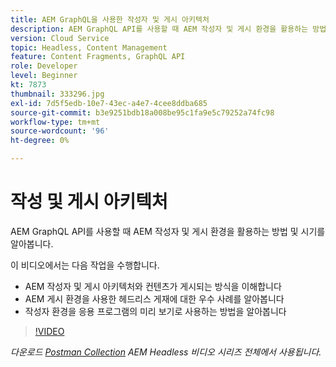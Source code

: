 ```yaml
---
title: AEM GraphQL을 사용한 작성자 및 게시 아키텍처
description: AEM GraphQL API를 사용할 때 AEM 작성자 및 게시 환경을 활용하는 방법 및 시기를 알아봅니다.
version: Cloud Service
topic: Headless, Content Management
feature: Content Fragments, GraphQL API
role: Developer
level: Beginner
kt: 7873
thumbnail: 333296.jpg
exl-id: 7d5f5edb-10e7-43ec-a4e7-4cee8ddba685
source-git-commit: b3e9251bdb18a008be95c1fa9e5c79252a74fc98
workflow-type: tm+mt
source-wordcount: '96'
ht-degree: 0%

---
```


# 작성 및 게시 아키텍처

AEM GraphQL API를 사용할 때 AEM 작성자 및 게시 환경을 활용하는 방법 및 시기를 알아봅니다.

이 비디오에서는 다음 작업을 수행합니다.

+ AEM 작성자 및 게시 아키텍처와 컨텐츠가 게시되는 방식을 이해합니다
+ AEM 게시 환경을 사용한 헤드리스 게재에 대한 우수 사례를 알아봅니다
+ 작성자 환경을 응용 프로그램의 미리 보기로 사용하는 방법을 알아봅니다

>[!VIDEO](https://video.tv.adobe.com/v/333296?quality=12&learn=on)

_다운로드 [Postman Collection](./assets/aem-headless-video-series.postman_collection.json) AEM Headless 비디오 시리즈 전체에서 사용됩니다._
